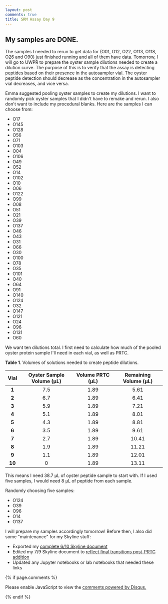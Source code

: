 ```yaml
---
layout: post
comments: true
title: SRM Assay Day 9
---
```


## My samples are DONE.

The samples I needed to rerun to get data for (O01, O12, O22, O113, O118, O26 and O90) just finished running and all of them have data. Tomorrow, I will go to UWPR to prepare the oyster sample dilutions needed to create a dilution curve. The purpose of this is to verify that the assay is detecting peptides based on their presence in the autosampler vial. The oyster peptide detection should decrease as the concentration in the autosampler vial decreases, and vice versa.

Emma suggested pooling oyster samples to create my dilutions. I want to randomly pick oyster samples that I didn't have to remake and rerun. I also don't want to include my procedural blanks. Here are the samples I can choose from:

- O17
- O145
- O128
- O56
- O71
- O103
- O04
- O106
- O49
- O52
- O14
- O102
- O10
- O06
- O122
- O99
- O08
- O51
- O21
- O39
- O137
- O46
- O43
- O31
- O66
- O30
- O100
- O78
- O35
- O101
- O40
- O64
- O91
- O140
- O124
- O32
- O147
- O121
- O24
- O96
- O131
- O60

We want ten dilutions total. I first need to calculate how much of the pooled oyster protein sample I'll need in each vial, as well as PRTC.

**Table 1**. Volumes of solutions needed to create peptide dilutions.

| **Vial** | **Oyster Sample Volume (µL)** | **Volume PRTC (µL)** | **Remaining Volume (µL)** |
|:--------:|:-----------------------------:|:--------------------:|:-------------------------:|
|   **1**  |              7.5              |         1.89         |            5.61           |
|   **2**  |              6.7              |         1.89         |            6.41           |
|   **3**  |              5.9              |         1.89         |            7.21           |
|   **4**  |              5.1              |         1.89         |            8.01           |
|   **5**  |              4.3              |         1.89         |            8.81           |
|   **6**  |              3.5              |         1.89         |            9.61           |
|   **7**  |              2.7              |         1.89         |           10.41           |
|   **8**  |              1.9              |         1.89         |           11.21           |
|   **9**  |              1.1              |         1.89         |           12.01           |
|  **10**  |               0               |         1.89         |           13.11           |

This means I need 38.7 µL of oyster peptide sample to start with. If I used five samples, I would need 8 µL of peptide from each sample.

Randomly choosing five samples:

- O124
- O39
- O96
- O14
- O137

I will prepare my samples accordingly tomorrow! Before then, I also did some "maintenance" for my Skyline stuff:

- Exported my [complete 6/10 Skyline document](http://owl.fish.washington.edu/spartina/DNR_Skyline_20170524/Gigas-6-10-DIA.sky.zip)
- Edited my 7/9 Skyline document to [reflect final transitions post-PRTC addition](http://owl.fish.washington.edu/spartina/DNR_Skyline_SRM_20170707/2017-07-10-FINAL-SRM-Transitions-with-PRTC/Gigas-7-10-Final-Transition-List.sky.zip)
- Updated any Jupyter notebooks or lab notebooks that needed these links

{% if page.comments %}

<div id="disqus_thread"></div>
<script>

/**
*  RECOMMENDED CONFIGURATION VARIABLES: EDIT AND UNCOMMENT THE SECTION BELOW TO INSERT DYNAMIC VALUES FROM YOUR PLATFORM OR CMS.
*  LEARN WHY DEFINING THESE VARIABLES IS IMPORTANT: https://disqus.com/admin/universalcode/#configuration-variables*/
/*
var disqus_config = function () {
this.page.url = PAGE_URL;  // Replace PAGE_URL with your page's canonical URL variable
this.page.identifier = PAGE_IDENTIFIER; // Replace PAGE_IDENTIFIER with your page's unique identifier variable
};
*/
(function() { // DON'T EDIT BELOW THIS LINE
var d = document, s = d.createElement('script');
s.src = 'https://the-responsible-grad-student.disqus.com/embed.js';
s.setAttribute('data-timestamp', +new Date());
(d.head || d.body).appendChild(s);
})();
</script>
<noscript>Please enable JavaScript to view the <a href="https://disqus.com/?ref_noscript">comments powered by Disqus.</a></noscript>

{% endif %}

<script id="dsq-count-scr" src="//the-responsible-grad-student.disqus.com/count.js" async></script>

